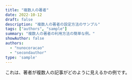 ```yaml
---
title: "複数人の著者"
date: 2022-10-12
draft: false
description: "複数人の著者の設定方法のサンプル"
tags: ["authors", "sample"]
summary: "複数人の著者の利用方法の簡単な例。"
showAuthor: false
authors:
  - "nunocoracao"
  - "secondauthor"
type: 'sample'
---
```


これは、著者が複数人の記事がどのように見えるかの例です。